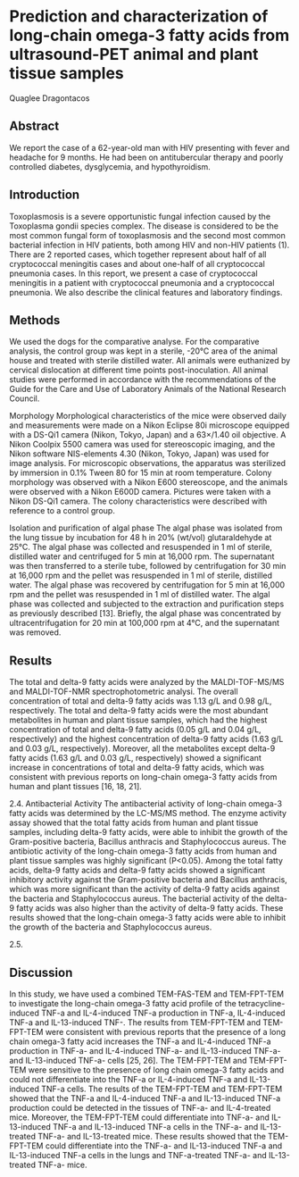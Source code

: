 # Prediction and characterization of long-chain omega-3 fatty acids from ultrasound-PET animal and plant tissue samples
Quaglee Dragontacos


## Abstract
We report the case of a 62-year-old man with HIV presenting with fever and headache for 9 months. He had been on antitubercular therapy and poorly controlled diabetes, dysglycemia, and hypothyroidism.


## Introduction
Toxoplasmosis is a severe opportunistic fungal infection caused by the Toxoplasma gondii species complex. The disease is considered to be the most common fungal form of toxoplasmosis and the second most common bacterial infection in HIV patients, both among HIV and non-HIV patients (1). There are 2 reported cases, which together represent about half of all cryptococcal meningitis cases and about one-half of all cryptococcal pneumonia cases. In this report, we present a case of cryptococcal meningitis in a patient with cryptococcal pneumonia and a cryptococcal pneumonia. We also describe the clinical features and laboratory findings.


## Methods
We used the dogs for the comparative analyse. For the comparative analysis, the control group was kept in a sterile, -20°C area of the animal house and treated with sterile distilled water. All animals were euthanized by cervical dislocation at different time points post-inoculation. All animal studies were performed in accordance with the recommendations of the Guide for the Care and Use of Laboratory Animals of the National Research Council.

Morphology
Morphological characteristics of the mice were observed daily and measurements were made on a Nikon Eclipse 80i microscope equipped with a DS-Qi1 camera (Nikon, Tokyo, Japan) and a 63×/1.40 oil objective. A Nikon Coolpix 5500 camera was used for stereoscopic imaging, and the Nikon software NIS-elements 4.30 (Nikon, Tokyo, Japan) was used for image analysis. For microscopic observations, the apparatus was sterilized by immersion in 0.1% Tween 80 for 15 min at room temperature. Colony morphology was observed with a Nikon E600 stereoscope, and the animals were observed with a Nikon E600D camera. Pictures were taken with a Nikon DS-Qi1 camera. The colony characteristics were described with reference to a control group.

Isolation and purification of algal phase
The algal phase was isolated from the lung tissue by incubation for 48 h in 20% (wt/vol) glutaraldehyde at 25°C. The algal phase was collected and resuspended in 1 ml of sterile, distilled water and centrifuged for 5 min at 16,000 rpm. The supernatant was then transferred to a sterile tube, followed by centrifugation for 30 min at 16,000 rpm and the pellet was resuspended in 1 ml of sterile, distilled water. The algal phase was recovered by centrifugation for 5 min at 16,000 rpm and the pellet was resuspended in 1 ml of distilled water. The algal phase was collected and subjected to the extraction and purification steps as previously described [13]. Briefly, the algal phase was concentrated by ultracentrifugation for 20 min at 100,000 rpm at 4°C, and the supernatant was removed.


## Results
The total and delta-9 fatty acids were analyzed by the MALDI-TOF-MS/MS and MALDI-TOF-NMR spectrophotometric analysi. The overall concentration of total and delta-9 fatty acids was 1.13 g/L and 0.98 g/L, respectively. The total and delta-9 fatty acids were the most abundant metabolites in human and plant tissue samples, which had the highest concentration of total and delta-9 fatty acids (0.05 g/L and 0.04 g/L, respectively) and the highest concentration of delta-9 fatty acids (1.63 g/L and 0.03 g/L, respectively). Moreover, all the metabolites except delta-9 fatty acids (1.63 g/L and 0.03 g/L, respectively) showed a significant increase in concentrations of total and delta-9 fatty acids, which was consistent with previous reports on long-chain omega-3 fatty acids from human and plant tissues [16, 18, 21].

2.4. Antibacterial Activity
The antibacterial activity of long-chain omega-3 fatty acids was determined by the LC-MS/MS method. The enzyme activity assay showed that the total fatty acids from human and plant tissue samples, including delta-9 fatty acids, were able to inhibit the growth of the Gram-positive bacteria, Bacillus anthracis and Staphylococcus aureus. The antibiotic activity of the long-chain omega-3 fatty acids from human and plant tissue samples was highly significant (P<0.05). Among the total fatty acids, delta-9 fatty acids and delta-9 fatty acids showed a significant inhibitory activity against the Gram-positive bacteria and Bacillus anthracis, which was more significant than the activity of delta-9 fatty acids against the bacteria and Staphylococcus aureus. The bacterial activity of the delta-9 fatty acids was also higher than the activity of delta-9 fatty acids. These results showed that the long-chain omega-3 fatty acids were able to inhibit the growth of the bacteria and Staphylococcus aureus.

2.5.


## Discussion

In this study, we have used a combined TEM-FAS-TEM and TEM-FPT-TEM to investigate the long-chain omega-3 fatty acid profile of the tetracycline-induced TNF-a and IL-4-induced TNF-a production in TNF-a, IL-4-induced TNF-a and IL-13-induced TNF-. The results from TEM-FPT-TEM and TEM-FPT-TEM were consistent with previous reports that the presence of a long chain omega-3 fatty acid increases the TNF-a and IL-4-induced TNF-a production in TNF-a- and IL-4-induced TNF-a- and IL-13-induced TNF-a- and IL-13-induced TNF-a- cells [25, 26]. The TEM-FPT-TEM and TEM-FPT-TEM were sensitive to the presence of long chain omega-3 fatty acids and could not differentiate into the TNF-a or IL-4-induced TNF-a and IL-13-induced TNF-a cells. The results of the TEM-FPT-TEM and TEM-FPT-TEM showed that the TNF-a and IL-4-induced TNF-a and IL-13-induced TNF-a production could be detected in the tissues of TNF-a- and IL-4-treated mice. Moreover, the TEM-FPT-TEM could differentiate into TNF-a- and IL-13-induced TNF-a and IL-13-induced TNF-a cells in the TNF-a- and IL-13-treated TNF-a- and IL-13-treated mice. These results showed that the TEM-FPT-TEM could differentiate into the TNF-a- and IL-13-induced TNF-a and IL-13-induced TNF-a cells in the lungs and TNF-a-treated TNF-a- and IL-13-treated TNF-a- mice.
